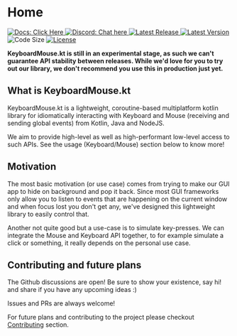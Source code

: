 # Home

<p>
    <a href="https://animeshz.github.io/keyboard-mouse-kt">
        <img src="https://img.shields.io/badge/Docs-You%20are%20Here-blue?style=flat-square&logo=read-the-docs" alt="Docs: Click Here" />
    </a>
    <a href="https://discord.gg/bBN9vZgcCk">
        <img src="https://img.shields.io/static/v1?label=Discord&message=Chat%20here&color=7289DA&style=flat-square&logo=discord" alt="Discord: Chat here" />
    <a href="https://github.com/Animeshz/keyboard-mouse-kt/releases">
        <img src="https://img.shields.io/github/release-date/Animeshz/keyboard-mouse-kt?style=flat-square&label=Latest%20Release" alt="Latest Release" />
    </a>
    <a href="">
        <img src="https://img.shields.io/nexus/r/io.github.animeshz/keyboard-mouse-kt?label=version&nexusVersion=3&server=https%3A%2F%2Fs01.oss.sonatype.org&style=flat-square" alt="Latest Version">
    </a>
    <img src="https://img.shields.io/github/languages/code-size/Animeshz/keyboard-mouse-kt?style=flat-square" alt="Code Size"/>
    <a href="https://github.com/Animeshz/keyboard-mouse-kt/blob/master/LICENSE">
        <img src="https://img.shields.io/github/license/Animeshz/keyboard-mouse-kt?style=flat-square" alt="License" />
    </a>
</p>

__KeyboardMouse.kt is still in an experimental stage, as such we can't guarantee API stability between releases. While we'd love for you to try out our library, we don't recommend you use this in production just yet.__

## What is KeyboardMouse.kt

KeyboardMouse.kt is a lightweight, coroutine-based multiplatform kotlin library for idiomatically interacting with Keyboard and Mouse (receiving and sending global events) from Kotlin, Java and NodeJS.

We aim to provide high-level as well as high-performant low-level access to such APIs. See the usage (Keyboard/Mouse) section below to know more!

## Motivation

The most basic motivation (or use case) comes from trying to make our GUI app to hide on background and pop it back. Since most GUI frameworks only allow you to listen to events that are happening on the current window and when focus lost you don't get any, we've designed this lightweight library to easily control that.

Another not quite good but a use-case is to simulate key-presses. We can integrate the Mouse and Keyboard API together, to for example simulate a click or something, it really depends on the personal use case.

## Contributing and future plans

The Github discussions are open! Be sure to show your existence, say hi! and share if you have any upcoming ideas :)

Issues and PRs are always welcome!

For future plans and contributing to the project please checkout [Contributing](contributing.md) section.
